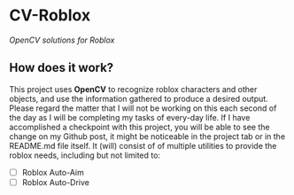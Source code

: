 # **CV-Roblox**

*OpenCV solutions for Roblox*

## **How does it work?**

This project uses **OpenCV** to recognize roblox characters and other objects, and use the information gathered to produce a desired output. Please regard the matter that I will not be working on this each second of the day as I will be completing my tasks of every-day life. If I have accomplished a checkpoint with this project, you will be able to see the change on my Github post, it might be noticeable in the project tab or in the README.md file itself. It (will) consist of of multiple utilities to provide the roblox needs, including but not limited to:

- [ ] Roblox Auto-Aim  
- [ ] Roblox Auto-Drive
